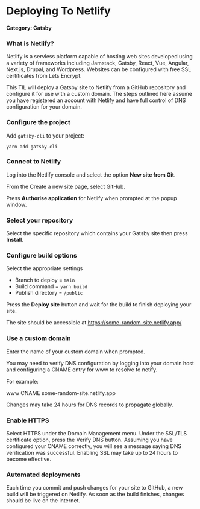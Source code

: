 # Deploying To Netlify

__Category: Gatsby__

### What is Netlify?

Netlify is a servless platform capable of hosting web sites developed using a variety of frameworks including Jamstack, Gatsby, React, Vue, Angular, Next.js, Drupal, and Wordpress.  Websites can be configured with free SSL certificates from Lets Encrypt.

This TIL will deploy a Gatsby site to Netlify from a GitHub repository and configure it for use with a custom domain. The steps outlined here assume you have registered an account with Netlify and have full control of DNS configuration for your domain.

### Configure the project

Add `gatsby-cli` to your project:

```shell
yarn add gatsby-cli
```

### Connect to Netlify

Log into the Netlify console and select the option __New site from Git__. 

From the Create a new site page, select GitHub.

Press __Authorise application__ for Netlify when prompted at the popup window.

### Select your repository

Select the specific repository which contains your Gatsby site then press __Install__.

### Configure build options

Select the appropriate settings

* Branch to deploy = `main`
* Build command = `yarn build`
* Publish directory = `/public`

Press the __Deploy site__ button and wait for the build to finish deploying your site.

The site should be accessible at https://some-random-site.netlify.app/

### Use a custom domain

Enter the name of your custom domain when prompted.

You may need to verify DNS configuration by logging into your domain host and configuring a CNAME entry for www to resolve to netify.

For example:

www CNAME some-random-site.netlify.app

Changes may take 24 hours for DNS records to propagate globally.

### Enable HTTPS

Select HTTPS under the Domain Management menu. Under the SSL/TLS certificate option, press the Verify DNS button. Assuming you have configured your CNAME correctly, you will see a message saying DNS verification was successful. Enabling SSL may take up to 24 hours to become effective.

### Automated deployments

Each time you commit and push changes for your site to GitHub, a new build will be triggered on Netlify. As soon as the build finishes, changes should be live on the internet.

